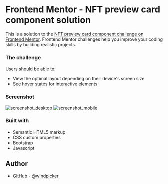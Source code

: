 # Frontend Mentor - NFT preview card component solution

This is a solution to the [NFT preview card component challenge on Frontend Mentor](https://www.frontendmentor.io/challenges/nft-preview-card-component-SbdUL_w0U). Frontend Mentor challenges help you improve your coding skills by building realistic projects. 

### The challenge

Users should be able to:

- View the optimal layout depending on their device's screen size
- See hover states for interactive elements

### Screenshot

![screenshot_desktop](./screenshots/preview_card_component-desktop.png)
![screenshot_mobile](./screenshots/preview_card_component-mobile.png)

### Built with

- Semantic HTML5 markup
- CSS custom properties
- Bootstrap
- Javascript

## Author

- GitHub - [@windpicker](https://github.com/windpicker)

